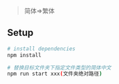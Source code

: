 
> 简体=>繁体

## Setup

``` bash
# install dependencies
npm install

# 替换目标文件夹下指定文件类型的简体中文
npm run start xxx(文件夹绝对路径)
